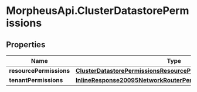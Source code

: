 # MorpheusApi.ClusterDatastorePermissions

## Properties

Name | Type | Description | Notes
------------ | ------------- | ------------- | -------------
**resourcePermissions** | [**ClusterDatastorePermissionsResourcePermissions**](ClusterDatastorePermissionsResourcePermissions.md) |  | [optional] 
**tenantPermissions** | [**InlineResponse20095NetworkRouterPermissionsTenantPermissions**](InlineResponse20095NetworkRouterPermissionsTenantPermissions.md) |  | [optional] 


